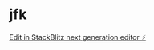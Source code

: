 # jfk

[Edit in StackBlitz next generation editor ⚡️](https://stackblitz.com/~/github.com/crypto-root/jfk)